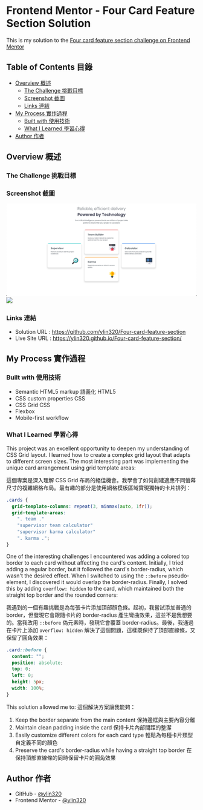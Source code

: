 # Frontend Mentor - Four Card Feature Section Solution

This is my solution to the [Four card feature section challenge on Frontend Mentor](https://www.frontendmentor.io/challenges/four-card-feature-section-weK1eFYK)

## Table of Contents 目錄

- [Overview 概述](#overview-概述)
  - [The Challenge 挑戰目標](#the-challenge-挑戰目標)
  - [Screenshot 截圖](#screenshot)
  - [Links 連結](#links-連結)
- [My Process 實作過程](#my-process-實作過程)
  - [Built with 使用技術](#built-with-使用技術)
  - [What I Learned 學習心得](#what-i-learned-學習心得)
- [Author 作者](#author-作者)

## Overview 概述

### The Challenge 挑戰目標

### Screenshot 截圖

![](./design/desktop-preview.jpg)
![](./design/mobile-preview.jpg)

### Links 連結

- Solution URL : https://github.com/ylin320/Four-card-feature-section
- Live Site URL : https://ylin320.github.io/Four-card-feature-section/

## My Process 實作過程

### Built with 使用技術

- Semantic HTML5 markup 語義化 HTML5
- CSS custom properties CSS
- CSS Grid CSS
- Flexbox
- Mobile-first workflow

### What I Learned 學習心得

This project was an excellent opportunity to deepen my understanding of CSS Grid layout. I learned how to create a complex grid layout that adapts to different screen sizes. The most interesting part was implementing the unique card arrangement using grid template areas:

這個專案是深入理解 CSS Grid 布局的絕佳機會。我學會了如何創建適應不同螢幕尺寸的複雜網格布局。最有趣的部分是使用網格模板區域實現獨特的卡片排列：

```css
.cards {
  grid-template-columns: repeat(3, minmax(auto, 1fr));
  grid-template-areas:
    ". team ."
    "supervisor team calculator"
    "supervisor karma calculator"
    ". karma .";
}
```

One of the interesting challenges I encountered was adding a colored top border to each card without affecting the card's content. Initially, I tried adding a regular border, but it followed the card's border-radius, which wasn't the desired effect. When I switched to using the `::before` pseudo-element, I discovered it would overlap the border-radius. Finally, I solved this by adding `overflow: hidden` to the card, which maintained both the straight top border and the rounded corners:

我遇到的一個有趣挑戰是為每張卡片添加頂部顏色條。起初，我嘗試添加普通的 border，但發現它會跟隨卡片的 border-radius 產生彎曲效果，這並不是我想要的。當我改用 `::before` 偽元素時，發現它會覆蓋 border-radius。最後，我通過在卡片上添加 `overflow: hidden` 解決了這個問題，這樣既保持了頂部直線條，又保留了圓角效果：

```css
.card::before {
  content: "";
  position: absolute;
  top: 0;
  left: 0;
  height: 5px;
  width: 100%;
}
```

This solution allowed me to:
這個解決方案讓我能夠：

1. Keep the border separate from the main content
   保持邊框與主要內容分離
2. Maintain clean padding inside the card
   保持卡片內部間距的整潔
3. Easily customize different colors for each card type
   輕鬆為每種卡片類型自定義不同的顏色
4. Preserve the card's border-radius while having a straight top border
   在保持頂部直線條的同時保留卡片的圓角效果

## Author 作者

- GitHub - [@ylin320](https://github.com/ylin320)
- Frontend Mentor - [@ylin320](https://www.frontendmentor.io/profile/ylin320)
